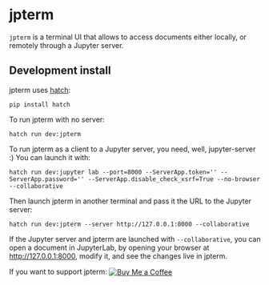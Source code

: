 # jpterm

`jpterm` is a terminal UI that allows to access documents either locally, or remotely through a Jupyter server.

## Development install

jpterm uses [hatch](https://hatch.pypa.io):

```console
pip install hatch
```

To run jpterm with no server:

```console
hatch run dev:jpterm
```

To run jpterm as a client to a Jupyter server, you need, well, jupyter-server :) You can launch it with:

```console
hatch run dev:jupyter lab --port=8000 --ServerApp.token='' --ServerApp.password='' --ServerApp.disable_check_xsrf=True --no-browser --collaborative
```

Then launch jpterm in another terminal and pass it the URL to the Jupyter server:

```console
hatch run dev:jpterm --server http://127.0.0.1:8000 --collaborative
```

If the Jupyter server and jpterm are launched with `--collaborative`, you can open a document in
JupyterLab, by opening your browser at http://127.0.0.1:8000, modify it, and see the changes live
in jpterm.

<div><p>If you want to support jpterm: <a href="https://www.buymeacoffee.com/davidbrochart"><img src="https://img.shields.io/badge/Buy_Me_A_Coffee-FFDD00?style=for-the-badge&logo=buy-me-a-coffee&logoColor=black" alt="Buy Me a Coffee" style="vertical-align:middle"></a></p></div>
